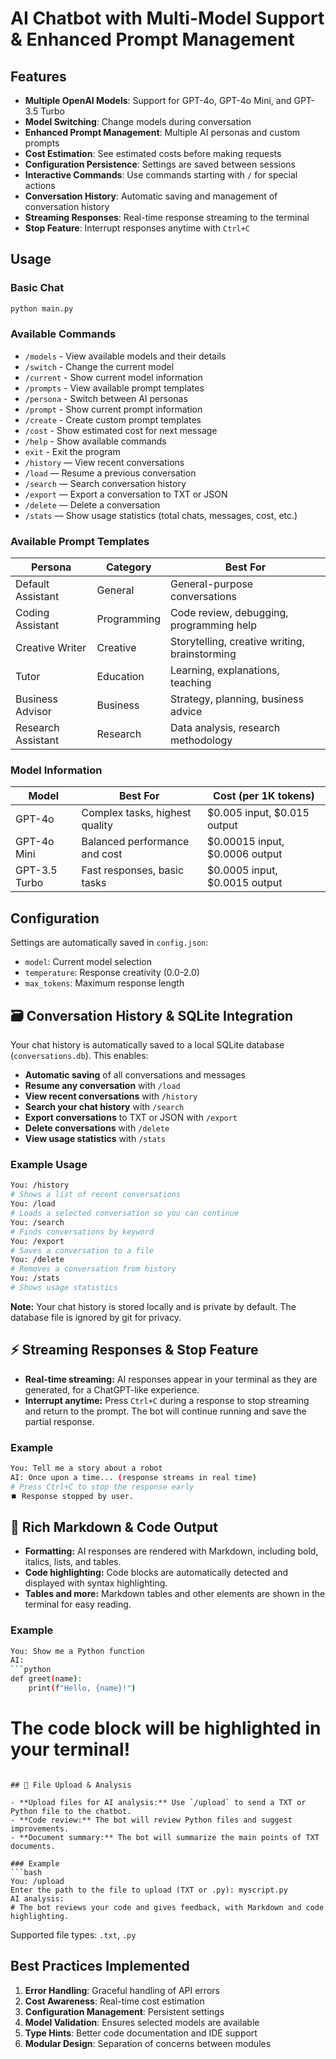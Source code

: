 # AI Chatbot with Multi-Model Support & Enhanced Prompt Management

## Features

- **Multiple OpenAI Models**: Support for GPT-4o, GPT-4o Mini, and GPT-3.5 Turbo
- **Model Switching**: Change models during conversation
- **Enhanced Prompt Management**: Multiple AI personas and custom prompts
- **Cost Estimation**: See estimated costs before making requests
- **Configuration Persistence**: Settings are saved between sessions
- **Interactive Commands**: Use commands starting with `/` for special actions
- **Conversation History**: Automatic saving and management of conversation history
- **Streaming Responses**: Real-time response streaming to the terminal
- **Stop Feature**: Interrupt responses anytime with `Ctrl+C`

## Usage

### Basic Chat
```bash
python main.py
```

### Available Commands
- `/models` - View available models and their details
- `/switch` - Change the current model
- `/current` - Show current model information
- `/prompts` - View available prompt templates
- `/persona` - Switch between AI personas
- `/prompt` - Show current prompt information
- `/create` - Create custom prompt templates
- `/cost` - Show estimated cost for next message
- `/help` - Show available commands
- `exit` - Exit the program
- `/history` — View recent conversations
- `/load` — Resume a previous conversation
- `/search` — Search conversation history
- `/export` — Export a conversation to TXT or JSON
- `/delete` — Delete a conversation
- `/stats` — Show usage statistics (total chats, messages, cost, etc.)

### Available Prompt Templates

| Persona | Category | Best For |
|---------|----------|----------|
| Default Assistant | General | General-purpose conversations |
| Coding Assistant | Programming | Code review, debugging, programming help |
| Creative Writer | Creative | Storytelling, creative writing, brainstorming |
| Tutor | Education | Learning, explanations, teaching |
| Business Advisor | Business | Strategy, planning, business advice |
| Research Assistant | Research | Data analysis, research methodology |

### Model Information

| Model | Best For | Cost (per 1K tokens) |
|-------|----------|---------------------|
| GPT-4o | Complex tasks, highest quality | $0.005 input, $0.015 output |
| GPT-4o Mini | Balanced performance and cost | $0.00015 input, $0.0006 output |
| GPT-3.5 Turbo | Fast responses, basic tasks | $0.0005 input, $0.0015 output |

## Configuration

Settings are automatically saved in `config.json`:
- `model`: Current model selection
- `temperature`: Response creativity (0.0-2.0)
- `max_tokens`: Maximum response length

## 🗃️ Conversation History & SQLite Integration

Your chat history is automatically saved to a local SQLite database (`conversations.db`). This enables:

- **Automatic saving** of all conversations and messages
- **Resume any conversation** with `/load`
- **View recent conversations** with `/history`
- **Search your chat history** with `/search`
- **Export conversations** to TXT or JSON with `/export`
- **Delete conversations** with `/delete`
- **View usage statistics** with `/stats`

### Example Usage

```bash
You: /history
# Shows a list of recent conversations
You: /load
# Loads a selected conversation so you can continue
You: /search
# Finds conversations by keyword
You: /export
# Saves a conversation to a file
You: /delete
# Removes a conversation from history
You: /stats
# Shows usage statistics
```

**Note:** Your chat history is stored locally and is private by default. The database file is ignored by git for privacy.

## ⚡ Streaming Responses & Stop Feature

- **Real-time streaming:** AI responses appear in your terminal as they are generated, for a ChatGPT-like experience.
- **Interrupt anytime:** Press `Ctrl+C` during a response to stop streaming and return to the prompt. The bot will continue running and save the partial response.

### Example
```bash
You: Tell me a story about a robot
AI: Once upon a time... (response streams in real time)
# Press Ctrl+C to stop the response early
⏹️ Response stopped by user.
```

## 🎨 Rich Markdown & Code Output

- **Formatting:** AI responses are rendered with Markdown, including bold, italics, lists, and tables.
- **Code highlighting:** Code blocks are automatically detected and displayed with syntax highlighting.
- **Tables and more:** Markdown tables and other elements are shown in the terminal for easy reading.

### Example
```bash
You: Show me a Python function
AI:
```python
def greet(name):
    print(f"Hello, {name}!")
```
# The code block will be highlighted in your terminal!
```

## 📂 File Upload & Analysis

- **Upload files for AI analysis:** Use `/upload` to send a TXT or Python file to the chatbot.
- **Code review:** The bot will review Python files and suggest improvements.
- **Document summary:** The bot will summarize the main points of TXT documents.

### Example
```bash
You: /upload
Enter the path to the file to upload (TXT or .py): myscript.py
AI analysis:
# The bot reviews your code and gives feedback, with Markdown and code highlighting.
```

Supported file types: `.txt`, `.py`

## Best Practices Implemented

1. **Error Handling**: Graceful handling of API errors
2. **Cost Awareness**: Real-time cost estimation
3. **Configuration Management**: Persistent settings
4. **Model Validation**: Ensures selected models are available
5. **Type Hints**: Better code documentation and IDE support
6. **Modular Design**: Separation of concerns between modules
